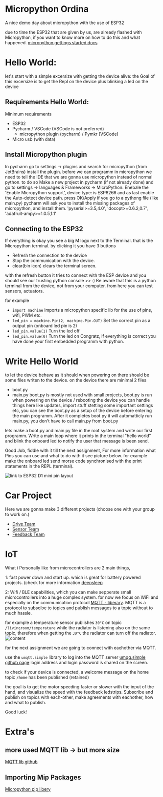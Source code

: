 # Micropython Ordina
A nice demo day about micropython with the use of ESP32

due to time the ESP32 that are given by us, are already flashed with Micropython, 
if you want to know more on how to do this and what happened.
[micropython gettings started docs](https://docs.micropython.org/en/latest/esp32/tutorial/intro.html#)

# Hello World:

let's start with a simple excersize with getting the device alive:
the Goal of this excersize is to get the Repl on the device plus blinking a led on the device 

## Requirements Hello World:
Minimum requirements
- ESP32
- Pycharm / VSCode (VSCode is not preferred)
  - micropython plugin (pycharm) / Pymkr (VSCode)
- Micro usb (with data)

## Install Micropython plugin

In pycharm go to settings -> plugins and search for micropython (from JetBrains) install the plugin.
before we can programm in micropython we need to tell the IDE that we are gonna use micropython instead of normal python. to do so
Make a new project in pycharm (if not already done) and go to settings -> languages & Frameworks -> MicroPython. Enebale the 'Enable Micropython support', device type: is ESP8266 and as last enable the Auto-detect device path. press OK/Apply
if you go to a pythong file (like main.py) pycharm will ask you to install the missing packages of micropython, and install them.
'pyserial>=3.5,4.0', 'docopt>=0.6.2,0.7', 'adafruit-ampy>=1.0.5,1.1'

## Connecting to the ESP32

If everything is okay you see a big M logo next to the Terminal. that is the Micropython terminal.
by clicking it you have 3 buttons
- Refresh the connection to the device
- Stop the communication with the device.
- clear(bin icon) clears the terminal screen.

with the refresh button it tries to connect with the ESP device and you should see our trusting python console >> :)
Be aware that this is a python terminal from the device, not from your computer.
from here you can test sensors, actuators. 

for example 
- `import machine` Imports a micropython specific lib for the use of pins, wifi, PWM etc.
- `led_pin = machine.Pin(2, machine.Pin.OUT)` Set the correct pin as a output pin (onboard led pin is 2)
- `led_pin.value(1)` Turn the led off
- `led_pin.value(0)` Turn the led on
Congratz, if everything is correct you have done your first embedded programm with python.

# Write Hello World
to let the device behave as it should when powering on there should be some files writen to the device. 
on the device there are minimal 2 files 
- boot.py
- main.py
boot.py is mostly not used with small projects, boot.py is run when powering on the device / rebooting the device you can handle things here like updates, import stuff stetting some important settings etc, you can see the boot.py as a setup of the device before entering the main programm.
After it completes boot.py it will  automatticly run main.py, you don't have to call main.py from boot.py

lets make a boot.py and main.py file in the root system and write our first programm.
Write a main loop where it prints in the terminal "hello world" and blink the onboard led to notify the user that message is been send.

Good Job, fiddle with it till the next assignment, 
For more information what Pins you can use and what to do with it see picture below.
for example make the onboard led send morse code synchronised with the print statements in the REPL (terminal).

![link to ESP32 D1 mini pin layout](https://www.hobbyelectronica.nl/wp-content/uploads/2021/11/D1_mini_esp32_schema.jpg)


# Car Project

Here we are gonna make 3 different projects (choose one with your group to work on.)
- [Drive Team](/module_drive/README.md#drive-team)
- [Sensor Team](/module_input/README.md#input-team)
- [Feedback Team](/module_feedback/README.md#feedback-team)


# IoT 
What i Personally like from microcontrollers are 2 main things, 

1: fast power down and start up. which is great for battery powered projects. (check for more information [deepsleep](https://docs.micropython.org/en/latest/esp32/quickref.html#deep-sleep-mode)

2: Wifi / BLE capabilities, which you can make sepperate small microcontrollers into a huge complex system.
for now we focus on WiFi and especially on the communication protocol [MQTT - liberary](https://github.com/peterhinch/micropython-mqtt). MQTT is a protocol to subscibe to topics and publish messages to a topic without to much hassle.

for example a temperature sensor publishes `30°C` on topic `/livingroom/temperature` while the radiator is listening also on the same topic, therefore when getting the `30°C` the radiator can turn off the radiator.
![content](https://i0.wp.com/randomnerdtutorials.com/wp-content/uploads/2018/12/MQTT-Diagram.png?w=750&quality=100&strip=all&ssl=1)

for the next assignment we are going to connect with eachother via MQTT.

use the `umqtt.simple` library to log into the MQTT server [umqq.simple github page](https://github.com/micropython/micropython-lib/tree/master/micropython/umqtt.simple)
login address and login password is shared on the screen.

to check if your device is connected, 
a welcome message on the home topic `/home` has been published (retained)

the goal is to get the motor speeding faster or slower with the input of the hand, and visualize the speed with the feedback ledstrips.
Subscribe and publish on topics with each-other, make agreements with eachother, how and what to publish.

Good luck!


# Extra's
## more used MQTT lib -> but more size
[MQTT lib github](https://github.com/peterhinch/micropython-mqtt/tree/master/mqtt_as)
## Importing Mip Packages
[Micropython pip libery](https://github.com/micropython/micropython-lib)

